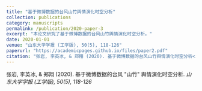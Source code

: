 ```yaml
---
title: "基于微博数据的台风山竹舆情演化时空分析"
collection: publications
category: manuscripts
permalink: /publication/2020-paper-3
excerpt: "本论文研究了基于微博数据的台风山竹舆情演化时空分析。"
date: 2020-01-01
venue: "山东大学学报 (工学版), 50(5), 118-126"
paperurl: "https://academicpages.github.io/files/paper2.pdf"
citation: "张岩, 李英冰, & 郑翔 (2020). 基于微博数据的台风山竹舆情演化时空分析<i>山东大学学报 (工学版), 50(5), 118-126</i>"
---
```


张岩, 李英冰, & 郑翔 (2020). 基于微博数据的台风 "山竹" 舆情演化时空分析. <i>山东大学学报 (工学版), 50(5), 118-126</i>